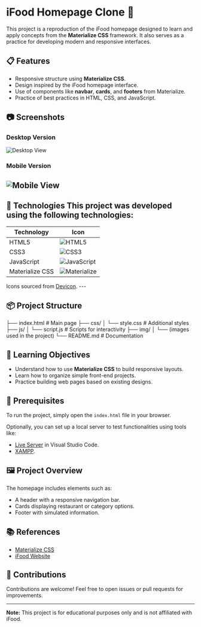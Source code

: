 # iFood Homepage Clone 🚀

This project is a reproduction of the iFood homepage designed to learn and apply concepts from the **Materialize CSS** framework. It also serves as a practice for developing modern and responsive interfaces.

## 📋 Features

- Responsive structure using **Materialize CSS**.
- Design inspired by the iFood homepage interface.
- Use of components like **navbar**, **cards**, and **footers** from Materialize.
- Practice of best practices in HTML, CSS, and JavaScript.
## 📷 Screenshots 
### Desktop Version 
![Desktop View](https://i.imgur.com/LFC0FjU.png) 
### Mobile Version
![Mobile View](https://i.imgur.com/YOClMXW.jpeg) 
--- 

## 🚀 Technologies This project was developed using the following technologies: 
| Technology | Icon | 
|---------------------|--------------------------------------------------| 
| HTML5 | ![HTML5](https://cdn.jsdelivr.net/npm/devicon/icons/html5/html5-original.svg) | 
| CSS3 | ![CSS3](https://cdn.jsdelivr.net/npm/devicon/icons/css3/css3-original.svg) | 
| JavaScript | ![JavaScript](https://cdn.jsdelivr.net/npm/devicon/icons/javascript/javascript-original.svg) | 
| Materialize CSS | ![Materialize]([https://cdn.jsdelivr.net/npm/devicon/icons/materialize/materialize-original.svg](https://github-production-user-asset-6210df.s3.amazonaws.com/136815194/265605607-dc393bd9-90b8-40d6-b396-dd9e547890c9.png)) | 

Icons sourced from [Devicon](https://devicon.dev/). ---

## 📦 Project Structure

├── index.html # Main page 
├── css/ 
│ └── style.css # Additional styles 
├── js/ 
│ └── script.js # Scripts for interactivity 
├── img/ 
│ └── (images used in the project) 
└── README.md # Documentation


## 🎯 Learning Objectives

- Understand how to use **Materialize CSS** to build responsive layouts.
- Learn how to organize simple front-end projects.
- Practice building web pages based on existing designs.

## 🔧 Prerequisites

To run the project, simply open the `index.html` file in your browser.  

Optionally, you can set up a local server to test functionalities using tools like:
- [Live Server](https://marketplace.visualstudio.com/items?itemName=ritwickdey.LiveServer) in Visual Studio Code.
- [XAMPP](https://www.apachefriends.org/).

## 🖼️ Project Overview

The homepage includes elements such as:
- A header with a responsive navigation bar.
- Cards displaying restaurant or category options.
- Footer with simulated information.

## 📚 References

- [Materialize CSS](https://materializecss.com/)
- [iFood Website](https://www.ifood.com.br/)

## 🤝 Contributions

Contributions are welcome! Feel free to open issues or pull requests for improvements.

---

**Note:** This project is for educational purposes only and is not affiliated with iFood.
